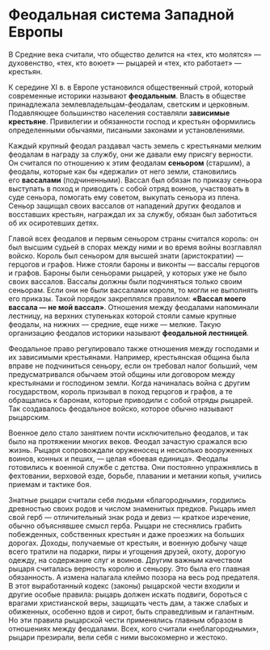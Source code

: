 # Феодальная система Западной Европы
В Средние века считали, что общество делится на «тех, кто молятся» — духовенство, «тех, кто воюет» — рыцарей и «тех, кто работает» — крестьян. 

К середине XI в. в Европе установился общественный строй, который современные историки называют **феодальным**. Власть в обществе принадлежала землевладельцам-феодалам, светским и церковным. Подавляющее большинство населения составляли **зависимые крестьяне**. Привилегии и обязанности господ и крестьян оформились определенными обычаями, писаными законами и установлениями.

Каждый крупный феодал раздавал часть земель с крестьянами мелким феодалам в награду за службу, они же давали ему присягу верности. Он считался по отношению к этим феодалам **сеньором** (старшим), а феодалы, которые как бы «держали» от него земли, становились его **вассалами** (подчиненными). Вассал был обязан по приказу сеньора выступать в поход и приводить с собой отряд воинов, участвовать в суде сеньора, помогать ему советом, выкупать сеньора из плена. Сеньор защищал своих вассалов от нападений других феодалов и восставших крестьян, награждал их за службу, обязан был заботиться об их осиротевших детях.

Главой всех феодалов и первым сеньором страны считался король: он был высшим судьей в спорах между ними и во время войны возглавлял войско. Король был сеньором для высшей знати (аристократии) — герцогов и графов. Ниже стояли бароны и виконты — вассалы герцогов и графов. Бароны были сеньорами рыцарей, у которых уже не было своих вассалов. Вассалы должны были подчиняться только своим сеньорам. Если они не были вассалами короля, то могли не выполнять его приказы. Такой порядок закреплялся правилом: **«Вассал моего вассала — не мой вассал»**. Отношения между феодалами напоминали лестницу, на верхних ступеньках которой стояли самые крупные феодалы, на нижних — средние, еще ниже — мелкие. Такую организацию феодалов историки называют **феодальной лестницей**.

Феодальное право регулировало также отношения между господами и их зависимыми крестьянами. Например, крестьянская община была вправе не подчиниться сеньору, если он требовал налог больший, чем предусматривался обычаем этой общины или договором между крестьянами и господином земли. Когда начиналась война с другим государством, король призывал в поход герцогов и графов, а те обращались к баронам, которые приводили с собой отряды рыцарей. Так создавалось феодальное войско, которое обычно называют рыцарским.

Военное дело стало занятием почти исключительно феодалов, и так было на протяжении многих веков. Феодал зачастую сражался всю жизнь. Рыцаря сопровождали оруженосец и несколько вооруженных воинов, конных и пеших, — целая «боевая единица». Феодалы готовились к военной службе с детства. Они постоянно упражнялись в фехтовании, верховой езде, борьбе, плавании и метании копья, учились приемам и тактике боя.

Знатные рыцари считали себя людьми «благородными», гордились древностью своих родов и числом знаменитых предков. Рыцарь имел свой герб — отличительный знак рода и девиз — краткое изречение, обычно объяснявшее смысл герба. Рыцари не стеснялись грабить побежденных, собственных крестьян и даже проезжих на больших дорогах. Доходы, получаемые от крестьян, и военную добычу чаще всего тратили на подарки, пиры и угощения друзей, охоту, дорогую одежду, на содержание слуг и воинов. Другим важным качеством рыцаря считалась верность королю и сеньору. Это была его главная обязанность. А измена налагала клеймо позора на весь род предателя. В этот выработанный кодекс (законы) рыцарской чести входили и другие особые правила: рыцарь должен искать подвиги, бороться с врагами христианской веры, защищать честь дам, а также слабых и обиженных, особенно вдов и сирот, быть справедливым и галантным. Но эти правила рыцарской чести применялись главным образом в отношениях между феодалами. Всех, кого считали «неблагородными», рыцари презирали, вели себя с ними высокомерно и жестоко.

